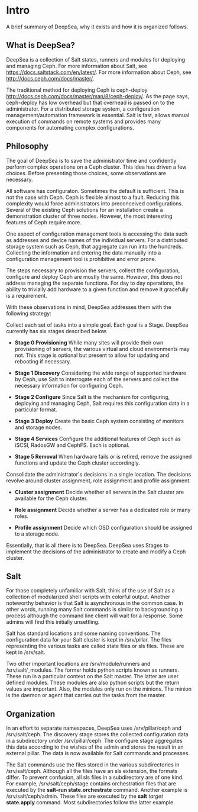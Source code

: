 # Intro

A brief summary of DeepSea, why it exists and how it is organized follows.

## What is DeepSea?

DeepSea is a collection of Salt states, runners and modules for deploying and managing Ceph.  For more information about Salt, see https://docs.saltstack.com/en/latest/.  For more information about Ceph, see http://docs.ceph.com/docs/master/.

The traditional method for deploying Ceph is ceph-deploy http://docs.ceph.com/docs/master/man/8/ceph-deploy/.  As the page says, ceph-deploy has low overhead but that overhead is passed on to the administrator.  For a distributed storage system, a configuration management/automation framework is essential.  Salt is fast, allows manual execution of commands on remote systems and provides many components for automating complex configurations.

## Philosophy

The goal of DeepSea is to save the administrator time and confidently perform complex operations on a Ceph cluster.  This idea has driven a few choices.  Before presenting those choices, some observations are necessary.

All software has configuraton.  Sometimes the default is sufficient.  This is not the case with Ceph.  Ceph is flexible almost to a fault.  Reducing this complexity would force administrators into preconceived configurations.  Several of the existing Ceph solutions for an installation create a demonstration cluster of three nodes.  However, the most interesting features of Ceph require more.  

One aspect of configuration management tools is accessing the data such as addresses and device names of the individual servers.  For a distributed storage system such as Ceph, that aggregate can run into the hundreds.  Collecting the information and entering the data manually into a configuration management tool is prohibitive and error prone.

The steps necessary to provision the servers, collect the configuration, configure and deploy Ceph are mostly the same.  However, this does not address managing the separate functions.  For day to day operations, the ability to trivially add hardware to a given function and remove it gracefully is a requirement.

With these observations in mind, DeepSea addresses them with the following strategy:

Collect each set of tasks into a simple goal.  Each goal is a Stage.  DeepSea currently has six stages described below.

* **Stage 0 Provisioning**
While many sites will provide their own provisioning of servers, the various virtual and cloud environments may not.  This stage is optional but present to allow for updating and rebooting if necessary.

* **Stage 1 Discovery**
Considering the wide range of supported hardware by Ceph, use Salt to interrogate each of the servers and collect the necessary information for configuring Ceph.

* **Stage 2 Configure**
Since Salt is the mechanism for configuring, deploying and managing Ceph, Salt requires this configuration data in a particular format.  

* **Stage 3 Deploy**
Create the basic Ceph system consisting of monitors and storage nodes.

* **Stage 4 Services**
Configure the additional features of Ceph such as iSCSI, RadosGW and CephFS.  Each is optional.

* **Stage 5 Removal**
When hardware fails or is retired, remove the assigned functions and update the Ceph cluster accordingly.

Consolidate the administrator's decisions in a single location.  The decisions revolve around cluster assignment, role assignment and profile assignment.

* **Cluster assignment**
Decide whether all servers in the Salt cluster are available for the Ceph cluster.

* **Role assignment**
Decide whether a server has a dedicated role or many roles.

* **Profile assignment**
Decide which OSD configuration should be assigned to a storage node.

Essentially, that is all there is to DeepSea.  DeepSea uses Stages to implement the decisions of the administrator to create and modify a Ceph cluster.

## Salt

For those completely unfamiliar with Salt, think of the use of Salt as a collection of modularized shell scripts with colorful output.  Another noteworthy behavior is that Salt is asynchronous in the common case.  In other words, running many Salt commands is similar to backgrounding a process although the command line client will wait for a response.  Some admins will find this initially unsettling.
 
Salt has standard locations and some naming conventions.  The configuration data for your Salt cluster is kept in /srv/pillar.  The files representing the various tasks are called state files or sls files.  These are kept in /srv/salt.  

Two other important locations are /srv/module/runners and /srv/salt/_modules.  The former holds python scripts known as runners.  These run in a particular context on the Salt master.  The latter are user defined modules.  These modules are also python scripts but the return values are important.  Also, the modules only run on the minions.  The minion is the daemon or agent that carries out the tasks from the master.

## Organization

In an effort to separate namespaces, DeepSea uses /srv/pillar/ceph and /srv/salt/ceph.  The discovery stage stores the collected configuration data in a subdirectory under /srv/pillar/ceph. The configure stage aggregates this data according to the wishes of the admin and stores the result in an external pillar.  The data is now available for Salt commands and processes.

The Salt commands use the files stored in the various subdirectories in /srv/salt/ceph.  Although all the files have an sls extension, the formats differ.  To prevent confusion, all sls files in a subdirectory are of one kind.  For example, /srv/salt/ceph/stage contains orchestration files that are executed by the **salt-run state.orchestrate** command.  Another example is /srv/salt/ceph/admin.  These files are executed by the **salt** *target* **state.apply** command.  Most subdirectories follow the latter example.

